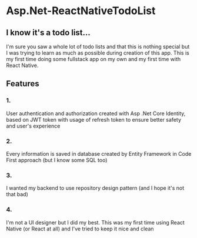 # Asp.Net-ReactNativeTodoList

## I know it's a todo list...
I'm sure you saw a whole lot of todo lists and that this is nothing special but I was trying to learn as much as possible during creation of this app. This is my first time doing some fullstack app on my own and my first time with React Native.

## Features
### 1.
User authentication and authorization created with Asp .Net Core Identity, based on JWT token with usage of refresh token to ensure better safety and user's experience
### 2.
Every information is saved in database created by Entity Framework in Code First approach (but I know some SQL too)
### 3. 
I wanted my backend to use repository design pattern (and I hope it's not that bad)
### 4. 
I'm not a UI designer but I did my best. This was my first time using React Native (or React at all) and I've tried to keep it nice and clean